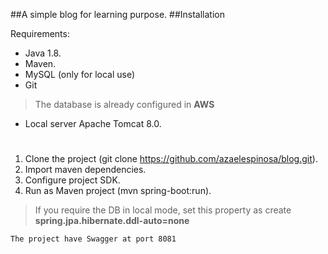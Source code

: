 ##A simple blog for learning purpose.
##Installation

Requirements:

- Java 1.8.
- Maven.
- MySQL (only for local use)
- Git
 > The database is already configured in **AWS**
- Local server Apache Tomcat 8.0.



#

1. Clone the project (git clone https://github.com/azaelespinosa/blog.git).
2. Import maven dependencies. 
3. Configure project SDK.
2. Run as Maven project (mvn spring-boot:run).

> If you require the DB in local mode, set this property as create **spring.jpa.hibernate.ddl-auto=none**



```mermaid
The project have Swagger at port 8081
```